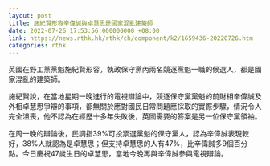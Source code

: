 ```yaml
---
layout: post
title: 施紀賢形容辛偉誠與卓慧思是國家混亂建築師
date: 2022-07-26 17:53:56.000000000 +08:00
link: https://news.rthk.hk/rthk/ch/component/k2/1659436-20220726.htm
categories: rthk
---
```


英國在野工黨黨魁施紀賢形容，執政保守黨內兩名競逐黨魁一職的候選人，都是國家混亂的建築師。

施紀賢說，在當地星期一晚進行的電視辯論中，競逐保守黨黨魁的前財相辛偉誠及外相卓慧思爭辯的事項，都無關於應對國民日常問題應採取的實際步驟，情況令人完全沮喪，他不認為在經歷十多年失敗後，英國需要的答案是另一位保守黨領袖。

在周一晚的辯論後，民調指39%可投票選黨魁的保守黨人，認為辛偉誠表現較好，38%人就認為是卓慧思；但支持卓慧思的人有47%，比辛偉誠多9個百分點。今日慶祝47歲生日的卓慧思，當地今晚再與辛偉誠參與電視辯論。

